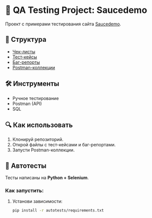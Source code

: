 # 🚀 QA Testing Project: Saucedemo  
Проект с примерами тестирования сайта [Saucedemo](https://www.saucedemo.com/).  

## 📂 Структура  
- [Чек-листы](/checklists)  
- [Тест-кейсы](/test_cases)  
- [Баг-репорты](/bug_reports)  
- [Postman-коллекции](/postman_collections)  

## 🛠 Инструменты  
- Ручное тестирование  
- Postman (API)  
- SQL  

## 🔍 Как использовать  
1. Клонируй репозиторий.  
2. Открой файлы с тест-кейсами и баг-репортами.  
3. Запусти Postman-коллекции.  

## 🤖 Автотесты  
Тесты написаны на **Python + Selenium**.  

### Как запустить:  
1. Установи зависимости:  
   ```bash  
   pip install -r autotests/requirements.txt  
